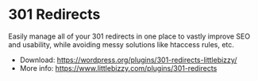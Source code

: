 # 301 Redirects

Easily manage all of your 301 redirects in one place to vastly improve SEO and usability, while avoiding messy solutions like htaccess rules, etc.

* Download: https://wordpress.org/plugins/301-redirects-littlebizzy/
* More info: https://www.littlebizzy.com/plugins/301-redirects
